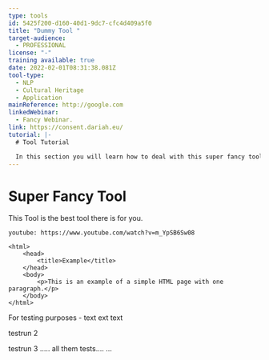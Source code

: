 ```yaml
---
type: tools
id: 5425f200-d160-40d1-9dc7-cfc4d409a5f0
title: "Dummy Tool "
target-audience:
  - PROFESSIONAL
license: "-"
training available: true
date: 2022-02-01T08:31:38.081Z
tool-type:
  - NLP
  - Cultural Heritage
  - Application
mainReference: http://google.com
linkedWebinar:
  - Fancy Webinar.
link: https://consent.dariah.eu/
tutorial: |-
  # Tool Tutorial

  In this section you will learn how to deal with this super fancy tool.
---
```

# Super Fancy Tool

This Tool is the best tool there is for you. 

`youtube: https://www.youtube.com/watch?v=m_YpSB6Sw08`

```
<html>
    <head>
        <title>Example</title>
    </head>
    <body>
        <p>This is an example of a simple HTML page with one paragraph.</p>
    </body>
</html>
```

For testing purposes - text ext text 

testrun 2 

testrun 3 ..... all them tests.... ...